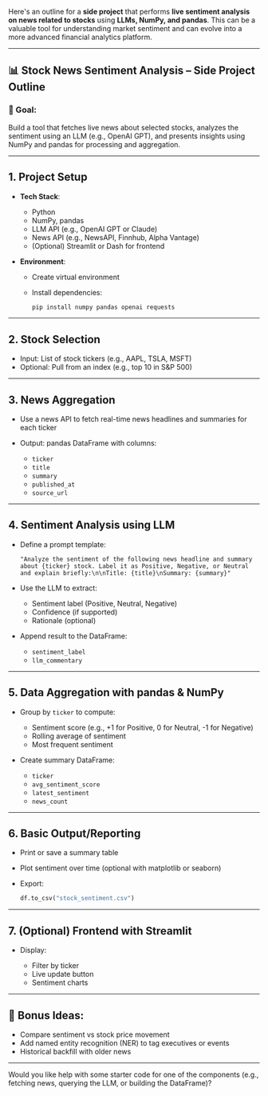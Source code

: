 Here's an outline for a **side project** that performs **live sentiment analysis on news related to stocks** using **LLMs, NumPy, and pandas**. This can be a valuable tool for understanding market sentiment and can evolve into a more advanced financial analytics platform.

---

## 📊 Stock News Sentiment Analysis – Side Project Outline

### 🧠 Goal:

Build a tool that fetches live news about selected stocks, analyzes the sentiment using an LLM (e.g., OpenAI GPT), and presents insights using NumPy and pandas for processing and aggregation.

---

## 1. **Project Setup**

* **Tech Stack**:

  * Python
  * NumPy, pandas
  * LLM API (e.g., OpenAI GPT or Claude)
  * News API (e.g., NewsAPI, Finnhub, Alpha Vantage)
  * (Optional) Streamlit or Dash for frontend

* **Environment**:

  * Create virtual environment
  * Install dependencies:

    ```bash
    pip install numpy pandas openai requests
    ```

---

## 2. **Stock Selection**

* Input: List of stock tickers (e.g., AAPL, TSLA, MSFT)
* Optional: Pull from an index (e.g., top 10 in S\&P 500)

---

## 3. **News Aggregation**

* Use a news API to fetch real-time news headlines and summaries for each ticker
* Output: pandas DataFrame with columns:

  * `ticker`
  * `title`
  * `summary`
  * `published_at`
  * `source_url`

---

## 4. **Sentiment Analysis using LLM**

* Define a prompt template:

  ```
  "Analyze the sentiment of the following news headline and summary about {ticker} stock. Label it as Positive, Negative, or Neutral and explain briefly:\n\nTitle: {title}\nSummary: {summary}"
  ```

* Use the LLM to extract:

  * Sentiment label (Positive, Neutral, Negative)
  * Confidence (if supported)
  * Rationale (optional)

* Append result to the DataFrame:

  * `sentiment_label`
  * `llm_commentary`

---

## 5. **Data Aggregation with pandas & NumPy**

* Group by `ticker` to compute:

  * Sentiment score (e.g., +1 for Positive, 0 for Neutral, -1 for Negative)
  * Rolling average of sentiment
  * Most frequent sentiment
* Create summary DataFrame:

  * `ticker`
  * `avg_sentiment_score`
  * `latest_sentiment`
  * `news_count`

---

## 6. **Basic Output/Reporting**

* Print or save a summary table
* Plot sentiment over time (optional with matplotlib or seaborn)
* Export:

  ```python
  df.to_csv("stock_sentiment.csv")
  ```

---

## 7. **(Optional) Frontend with Streamlit**

* Display:

  * Filter by ticker
  * Live update button
  * Sentiment charts

---

## 🧪 Bonus Ideas:

* Compare sentiment vs stock price movement
* Add named entity recognition (NER) to tag executives or events
* Historical backfill with older news

---

Would you like help with some starter code for one of the components (e.g., fetching news, querying the LLM, or building the DataFrame)?

